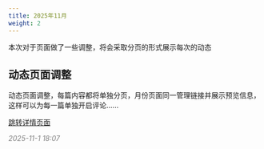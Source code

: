 ```yaml
---
title: 2025年11月
weight: 2
---
```


本次对于页面做了一些调整，将会采取分页的形式展示每次的动态

## 动态页面调整

动态页面调整，每篇内容都将单独分页，月份页面同一管理链接并展示预览信息，这样可以为每一篇单独开启评论......

[跳转详情页面](./1-1808)

*<span style="color:gray">2025-11-1 18:07</span>*